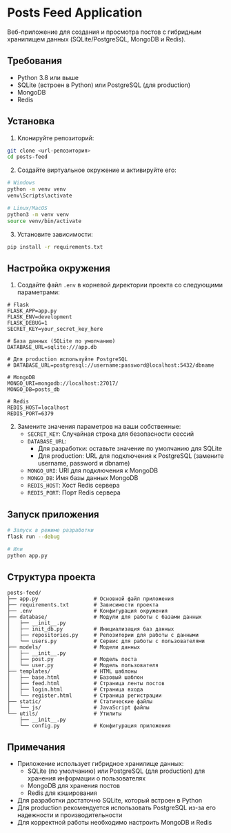 # Posts Feed Application

Веб-приложение для создания и просмотра постов с гибридным хранилищем данных (SQLite/PostgreSQL, MongoDB и Redis).

## Требования

- Python 3.8 или выше
- SQLite (встроен в Python) или PostgreSQL (для production)
- MongoDB
- Redis

## Установка

1. Клонируйте репозиторий:
```bash
git clone <url-репозитория>
cd posts-feed
```

2. Создайте виртуальное окружение и активируйте его:
```bash
# Windows
python -m venv venv
venv\Scripts\activate

# Linux/MacOS
python3 -m venv venv
source venv/bin/activate
```

3. Установите зависимости:
```bash
pip install -r requirements.txt
```

## Настройка окружения

1. Создайте файл `.env` в корневой директории проекта со следующими параметрами:

```
# Flask
FLASK_APP=app.py
FLASK_ENV=development
FLASK_DEBUG=1
SECRET_KEY=your_secret_key_here

# База данных (SQLite по умолчанию)
DATABASE_URL=sqlite:///app.db

# Для production используйте PostgreSQL
# DATABASE_URL=postgresql://username:password@localhost:5432/dbname

# MongoDB
MONGO_URI=mongodb://localhost:27017/
MONGO_DB=posts_db

# Redis
REDIS_HOST=localhost
REDIS_PORT=6379
```

2. Замените значения параметров на ваши собственные:
   - `SECRET_KEY`: Случайная строка для безопасности сессий
   - `DATABASE_URL`: 
     - Для разработки: оставьте значение по умолчанию для SQLite
     - Для production: URL для подключения к PostgreSQL (замените username, password и dbname)
   - `MONGO_URI`: URI для подключения к MongoDB
   - `MONGO_DB`: Имя базы данных MongoDB
   - `REDIS_HOST`: Хост Redis сервера
   - `REDIS_PORT`: Порт Redis сервера

## Запуск приложения

```bash
# Запуск в режиме разработки
flask run --debug

# Или
python app.py
```

## Структура проекта

```
posts-feed/
├── app.py                  # Основной файл приложения
├── requirements.txt        # Зависимости проекта
├── .env                    # Конфигурация окружения
├── database/               # Модули для работы с базами данных
│   ├── __init__.py
│   ├── init_db.py          # Инициализация баз данных
│   ├── repositories.py     # Репозитории для работы с данными
│   └── users.py            # Сервис для работы с пользователями
├── models/                 # Модели данных
│   ├── __init__.py
│   ├── post.py             # Модель поста
│   └── user.py             # Модель пользователя
├── templates/              # HTML шаблоны
│   ├── base.html           # Базовый шаблон
│   ├── feed.html           # Страница ленты постов
│   ├── login.html          # Страница входа
│   └── register.html       # Страница регистрации
├── static/                 # Статические файлы
│   └── js/                 # JavaScript файлы
└── utils/                  # Утилиты
    ├── __init__.py
    └── config.py           # Конфигурация приложения
```

## Примечания

- Приложение использует гибридное хранилище данных:
  - SQLite (по умолчанию) или PostgreSQL (для production) для хранения информации о пользователях
  - MongoDB для хранения постов
  - Redis для кэширования
- Для разработки достаточно SQLite, который встроен в Python
- Для production рекомендуется использовать PostgreSQL из-за его надежности и производительности
- Для корректной работы необходимо настроить MongoDB и Redis